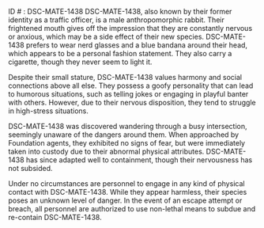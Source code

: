 ID # : DSC-MATE-1438
DSC-MATE-1438, also known by their former identity as a traffic officer, is a male anthropomorphic rabbit. Their frightened mouth gives off the impression that they are constantly nervous or anxious, which may be a side effect of their new species. DSC-MATE-1438 prefers to wear nerd glasses and a blue bandana around their head, which appears to be a personal fashion statement. They also carry a cigarette, though they never seem to light it.

Despite their small stature, DSC-MATE-1438 values harmony and social connections above all else. They possess a goofy personality that can lead to humorous situations, such as telling jokes or engaging in playful banter with others. However, due to their nervous disposition, they tend to struggle in high-stress situations.

DSC-MATE-1438 was discovered wandering through a busy intersection, seemingly unaware of the dangers around them. When approached by Foundation agents, they exhibited no signs of fear, but were immediately taken into custody due to their abnormal physical attributes. DSC-MATE-1438 has since adapted well to containment, though their nervousness has not subsided.

Under no circumstances are personnel to engage in any kind of physical contact with DSC-MATE-1438. While they appear harmless, their species poses an unknown level of danger. In the event of an escape attempt or breach, all personnel are authorized to use non-lethal means to subdue and re-contain DSC-MATE-1438.
